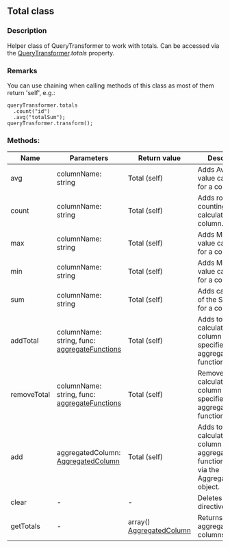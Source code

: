 ## Total class
### Description
Helper class of QueryTransformer to work with totals. Can be accessed via the [QueryTransformer](/docs/QueryTransformer.md).*totals* property.

### Remarks
You can use chaining when calling methods of this class as most of them return 'self', e.g.:

    queryTransformer.totals
      .count("id")
      .avg("totalSum");
    queryTrasformer.transform();

### Methods:
Name         | Parameters    | Return value  | Description
------------ | ------------- | ------------- | -------------
avg | columnName: string | Total (self) | Adds Average value calculation for a column.
count | columnName: string | Total (self) | Adds row counting calculation for a column.
max | columnName: string | Total (self) | Adds Maximum value calculation for a column.
min | columnName: string | Total (self) | Adds Minimum value calculation for a column.
sum | columnName: string | Total (self) | Adds calculation of the Sum value for a column.
addTotal | columnName: string, func: [aggregateFunctions](/docs/AggregateFunctions.md) | Total (self) | Adds total calculation for a column with the specified aggregate function.
removeTotal | columnName: string, func: [aggregateFunctions](/docs/AggregateFunctions.md) | Total (self) | Removes total calculation for a column with the specified aggregate function.
add | aggregatedColumn: [AggregatedColumn](/docs/AggregatedColumn.md) | Total (self) | Adds total calculation with column name and aggregate function defined via the AggregateColumn object.
clear | - | - |  Deletes all totals directives.
getTotals | - | array() [AggregatedColumn](/docs/AggregatedColumn.md) | Returns a copy of aggregated columns array.